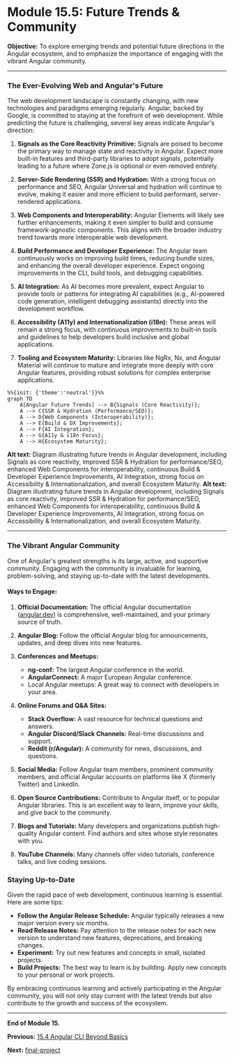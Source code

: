 # Module 15.5: Future Trends & Community

**Objective:** To explore emerging trends and potential future directions in the Angular ecosystem, and to emphasize the importance of engaging with the vibrant Angular community.

---

### The Ever-Evolving Web and Angular's Future

The web development landscape is constantly changing, with new technologies and paradigms emerging regularly. Angular, backed by Google, is committed to staying at the forefront of web development. While predicting the future is challenging, several key areas indicate Angular's direction:

1.  **Signals as the Core Reactivity Primitive:** Signals are poised to become the primary way to manage state and reactivity in Angular. Expect more built-in features and third-party libraries to adopt signals, potentially leading to a future where Zone.js is optional or even removed entirely.

2.  **Server-Side Rendering (SSR) and Hydration:** With a strong focus on performance and SEO, Angular Universal and hydration will continue to evolve, making it easier and more efficient to build performant, server-rendered applications.

3.  **Web Components and Interoperability:** Angular Elements will likely see further enhancements, making it even simpler to build and consume framework-agnostic components. This aligns with the broader industry trend towards more interoperable web development.

4.  **Build Performance and Developer Experience:** The Angular team continuously works on improving build times, reducing bundle sizes, and enhancing the overall developer experience. Expect ongoing improvements in the CLI, build tools, and debugging capabilities.

5.  **AI Integration:** As AI becomes more prevalent, expect Angular to provide tools or patterns for integrating AI capabilities (e.g., AI-powered code generation, intelligent debugging assistants) directly into the development workflow.

6.  **Accessibility (A11y) and Internationalization (i18n):** These areas will remain a strong focus, with continuous improvements to built-in tools and guidelines to help developers build inclusive and global applications.

7.  **Tooling and Ecosystem Maturity:** Libraries like NgRx, Nx, and Angular Material will continue to mature and integrate more deeply with core Angular features, providing robust solutions for complex enterprise applications.

```mermaid
%%{init: {'theme':'neutral'}}%%
graph TD
    A[Angular Future Trends] --> B{Signals (Core Reactivity)};
    A --> C{SSR & Hydration (Performance/SEO)};
    A --> D{Web Components (Interoperability)};
    A --> E{Build & DX Improvements};
    A --> F{AI Integration};
    A --> G{A11y & i18n Focus};
    A --> H{Ecosystem Maturity};
```
**Alt text:** Diagram illustrating future trends in Angular development, including Signals as core reactivity, improved SSR & Hydration for performance/SEO, enhanced Web Components for interoperability, continuous Build & Developer Experience Improvements, AI Integration, strong focus on Accessibility & Internationalization, and overall Ecosystem Maturity.
**Alt text:** Diagram illustrating future trends in Angular development, including Signals as core reactivity, improved SSR & Hydration for performance/SEO, enhanced Web Components for interoperability, continuous Build & Developer Experience Improvements, AI Integration, strong focus on Accessibility & Internationalization, and overall Ecosystem Maturity.

--- 

### The Vibrant Angular Community

One of Angular's greatest strengths is its large, active, and supportive community. Engaging with the community is invaluable for learning, problem-solving, and staying up-to-date with the latest developments.

#### Ways to Engage:

1.  **Official Documentation:** The official Angular documentation ([angular.dev](https://angular.dev/)) is comprehensive, well-maintained, and your primary source of truth.

2.  **Angular Blog:** Follow the official Angular blog for announcements, updates, and deep dives into new features.

3.  **Conferences and Meetups:**
    *   **ng-conf:** The largest Angular conference in the world.
    *   **AngularConnect:** A major European Angular conference.
    *   Local Angular meetups: A great way to connect with developers in your area.

4.  **Online Forums and Q&A Sites:**
    *   **Stack Overflow:** A vast resource for technical questions and answers.
    *   **Angular Discord/Slack Channels:** Real-time discussions and support.
    *   **Reddit (r/Angular):** A community for news, discussions, and questions.

5.  **Social Media:** Follow Angular team members, prominent community members, and official Angular accounts on platforms like X (formerly Twitter) and LinkedIn.

6.  **Open Source Contributions:** Contribute to Angular itself, or to popular Angular libraries. This is an excellent way to learn, improve your skills, and give back to the community.

7.  **Blogs and Tutorials:** Many developers and organizations publish high-quality Angular content. Find authors and sites whose style resonates with you.

8.  **YouTube Channels:** Many channels offer video tutorials, conference talks, and live coding sessions.

### Staying Up-to-Date

Given the rapid pace of web development, continuous learning is essential. Here are some tips:

*   **Follow the Angular Release Schedule:** Angular typically releases a new major version every six months.
*   **Read Release Notes:** Pay attention to the release notes for each new version to understand new features, deprecations, and breaking changes.
*   **Experiment:** Try out new features and concepts in small, isolated projects.
*   **Build Projects:** The best way to learn is by building. Apply new concepts to your personal or work projects.

By embracing continuous learning and actively participating in the Angular community, you will not only stay current with the latest trends but also contribute to the growth and success of the ecosystem.

---

**End of Module 15.**

**Previous:** [15.4 Angular CLI Beyond Basics](./15.4-angular-cli-beyond-basics.md)

**Next:** [final-project](../final-project)
